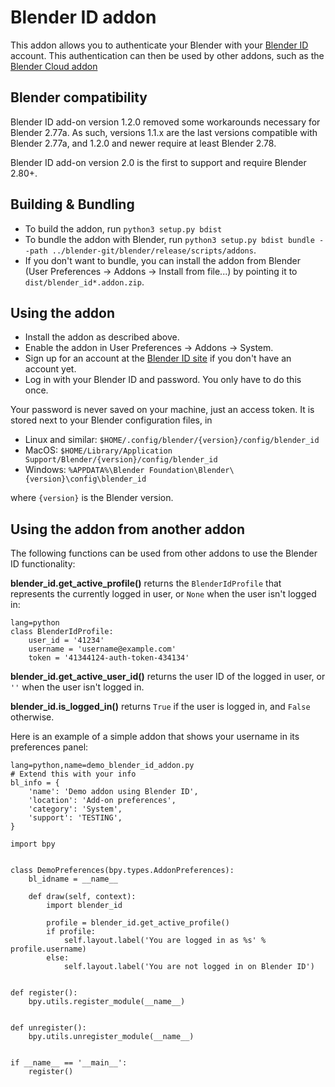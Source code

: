 Blender ID addon
================

This addon allows you to authenticate your Blender with your
[Blender ID](https://www.blender.org/id/) account. This authentication
can then be used by other addons, such as the
[Blender Cloud addon](https://developer.blender.org/diffusion/BCA/)

Blender compatibility
---------------------

Blender ID add-on version 1.2.0 removed some workarounds necessary for
Blender 2.77a. As such, versions 1.1.x are the last versions compatible with
Blender 2.77a, and 1.2.0 and newer require at least Blender 2.78.

Blender ID add-on version 2.0 is the first to support and require Blender 2.80+.


Building & Bundling
-------------------

* To build the addon, run `python3 setup.py bdist`
* To bundle the addon with Blender, run `python3 setup.py bdist bundle --path
  ../blender-git/blender/release/scripts/addons`.
* If you don't want to bundle, you can install the addon from Blender
  (User Preferences → Addons → Install from file...) by pointing it to
  `dist/blender_id*.addon.zip`.


Using the addon
---------------

* Install the addon as described above.
* Enable the addon in User Preferences → Addons → System.
* Sign up for an account at the
  [Blender ID site](https://www.blender.org/id/) if you don't have an
  account yet.
* Log in with your Blender ID and password. You only have to do this
  once.

Your password is never saved on your machine, just an access token. It
is stored next to your Blender configuration files, in

* Linux and similar: `$HOME/.config/blender/{version}/config/blender_id`
* MacOS: `$HOME/Library/Application Support/Blender/{version}/config/blender_id`
* Windows: `%APPDATA%\Blender Foundation\Blender\{version}\config\blender_id`

where `{version}` is the Blender version.


Using the addon from another addon
----------------------------------

The following functions can be used from other addons to use the Blender
ID functionality:

**blender_id.get_active_profile()** returns the `BlenderIdProfile` that
represents the currently logged in user, or `None` when the user isn't
logged in:

    lang=python
    class BlenderIdProfile:
        user_id = '41234'
        username = 'username@example.com'
        token = '41344124-auth-token-434134'


**blender_id.get_active_user_id()** returns the user ID of the logged
in user, or `''` when the user isn't logged in.

**blender_id.is_logged_in()** returns `True` if the user is logged
in, and `False` otherwise.


Here is an example of a simple addon that shows your username in its
preferences panel:

    lang=python,name=demo_blender_id_addon.py
    # Extend this with your info
    bl_info = {
        'name': 'Demo addon using Blender ID',
        'location': 'Add-on preferences',
        'category': 'System',
        'support': 'TESTING',
    }

    import bpy


    class DemoPreferences(bpy.types.AddonPreferences):
        bl_idname = __name__

        def draw(self, context):
            import blender_id

            profile = blender_id.get_active_profile()
            if profile:
                self.layout.label('You are logged in as %s' % profile.username)
            else:
                self.layout.label('You are not logged in on Blender ID')


    def register():
        bpy.utils.register_module(__name__)


    def unregister():
        bpy.utils.unregister_module(__name__)


    if __name__ == '__main__':
        register()
